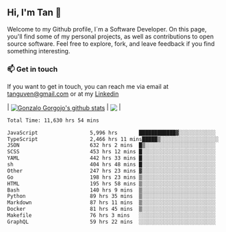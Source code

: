 ## Hi, I'm Tan 👋

Welcome to my Github profile, I´m a Software Developer. On this page, you'll find some of my personal projects, as well as contributions to open source software. Feel free to explore, fork, and leave feedback if you find something interesting.

### 📫 Get in touch

If you want to get in touch, you can reach me via email at [tanguven@gmail.com](mailto:tanguven@gmail.com) or at my [Linkedin](https://www.linkedin.com/in/tanguven/)

| <a href="https://github.com/tnguven"><img align="center" src="https://github-readme-stats.vercel.app/api?username=tnguven&show_icons=true&include_all_commits=true&theme=gotham&hide_border=true" alt="Gonzalo Gorgojo's github stats" /></a> | <a href="https://github.com/tnguven"><img align="center" src="https://github-readme-stats.vercel.app/api/top-langs/?username=tnguven&layout=compact&theme=gotham&hide_border=true" /></a> |

<!--START_SECTION:waka-->

```txt
Total Time: 11,630 hrs 54 mins

JavaScript                 5,996 hrs       ████████████▓░░░░░░░░░░░░   50.48 %
TypeScript                 2,466 hrs 11 mins█████▒░░░░░░░░░░░░░░░░░░░   20.76 %
JSON                       632 hrs 2 mins  █▒░░░░░░░░░░░░░░░░░░░░░░░   05.32 %
SCSS                       453 hrs 12 mins █░░░░░░░░░░░░░░░░░░░░░░░░   03.82 %
YAML                       442 hrs 33 mins █░░░░░░░░░░░░░░░░░░░░░░░░   03.73 %
sh                         404 hrs 48 mins █░░░░░░░░░░░░░░░░░░░░░░░░   03.41 %
Other                      247 hrs 23 mins ▓░░░░░░░░░░░░░░░░░░░░░░░░   02.08 %
Go                         198 hrs 23 mins ▒░░░░░░░░░░░░░░░░░░░░░░░░   01.67 %
HTML                       195 hrs 58 mins ▒░░░░░░░░░░░░░░░░░░░░░░░░   01.65 %
Bash                       140 hrs 9 mins  ▒░░░░░░░░░░░░░░░░░░░░░░░░   01.18 %
Python                     89 hrs 35 mins  ▒░░░░░░░░░░░░░░░░░░░░░░░░   00.75 %
Markdown                   87 hrs 11 mins  ▒░░░░░░░░░░░░░░░░░░░░░░░░   00.73 %
Docker                     81 hrs 45 mins  ▒░░░░░░░░░░░░░░░░░░░░░░░░   00.69 %
Makefile                   76 hrs 3 mins   ░░░░░░░░░░░░░░░░░░░░░░░░░   00.64 %
GraphQL                    59 hrs 22 mins  ░░░░░░░░░░░░░░░░░░░░░░░░░   00.50 %
```

<!--END_SECTION:waka-->
